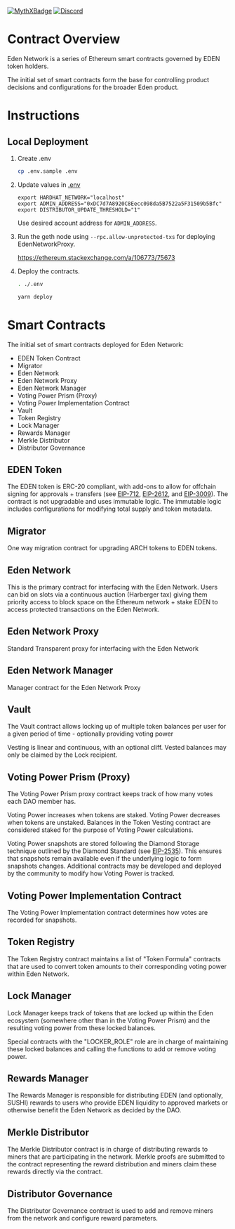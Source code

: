 [![MythXBadge](https://badgen.net/https/api.mythx.io/v1/projects/d39258a9-1656-4b0f-867d-d67d0632c976/badge/data?cache=300&icon=https://raw.githubusercontent.com/ConsenSys/mythx-github-badge/main/logo_white.svg)](https://docs.mythx.io/dashboard/github-badges)
[![Discord](https://img.shields.io/discord/761540124940697600?color=blue&label=Discord&logo=Discord)](https://discord.com/channels/761540124940697600/761540124940697604)

# Contract Overview

Eden Network is a series of Ethereum smart contracts governed by EDEN token holders.

The initial set of smart contracts form the base for controlling product decisions and configurations for the broader Eden product.


# Instructions

## Local Deployment

1. Create .env
   ```bash
   cp .env.sample .env
   ```

2. Update values in [.env](./.env)
   ```
   export HARDHAT_NETWORK="localhost"
   export ADMIN_ADDRESS="0xDC7d7A8920C8Eecc098da5B7522a5F31509b5Bfc"
   export DISTRIBUTOR_UPDATE_THRESHOLD="1"
   ```
   Use desired account address for `ADMIN_ADDRESS`.

3. Run the geth node using `--rpc.allow-unprotected-txs` for deploying EdenNetworkProxy.

   https://ethereum.stackexchange.com/a/106773/75673

4. Deploy the contracts.
   ```bash
   . ./.env

   yarn deploy
   ```


# Smart Contracts

The initial set of smart contracts deployed for Eden Network:
- EDEN Token Contract
- Migrator
- Eden Network
- Eden Network Proxy
- Eden Network Manager
- Voting Power Prism (Proxy)
- Voting Power Implementation Contract
- Vault
- Token Registry
- Lock Manager
- Rewards Manager
- Merkle Distributor
- Distributor Governance


## EDEN Token

The EDEN token is ERC-20 compliant, with add-ons to allow for offchain signing for approvals + transfers (see [EIP-712](https://eips.ethereum.org/EIPS/eip-712), [EIP-2612](https://eips.ethereum.org/EIPS/eip-2612), and [EIP-3009](https://eips.ethereum.org/EIPS/eip-3009)). The contract is not upgradable and uses immutable logic. The immutable logic includes configurations for modifying total supply and token metadata.

## Migrator

One way migration contract for upgrading ARCH tokens to EDEN tokens.

## Eden Network

This is the primary contract for interfacing with the Eden Network. Users can bid on slots via a continuous auction (Harberger tax) giving them priority access to block space on the Ethereum network + stake EDEN to access protected transactions on the Eden Network.

## Eden Network Proxy

Standard Transparent proxy for interfacing with the Eden Network

## Eden Network Manager

Manager contract for the Eden Network Proxy

## Vault

The Vault contract allows locking up of multiple token balances per user for a given period of time - optionally providing voting power

Vesting is linear and continuous, with an optional cliff. Vested balances may only be claimed by the Lock recipient.

## Voting Power Prism (Proxy)

The Voting Power Prism proxy contract keeps track of how many votes each DAO member has.

Voting Power increases when tokens are staked. Voting Power decreases when tokens are unstaked. Balances in the Token Vesting contract are considered staked for the purpose of Voting Power calculations.

Voting Power snapshots are stored following the Diamond Storage technique outlined by the Diamond Standard (see [EIP-2535](https://eips.ethereum.org/EIPS/eip-2535)). This ensures that snapshots remain available even if the underlying logic to form snapshots changes. Additional contracts may be developed and deployed by the community to modify how Voting Power is tracked.


## Voting Power Implementation Contract

The Voting Power Implementation contract determines how votes are recorded for snapshots.

## Token Registry

The Token Registry contract maintains a list of "Token Formula" contracts that are used to convert token amounts to their corresponding voting power within Eden Network.

## Lock Manager

Lock Manager keeps track of tokens that are locked up within the Eden ecosystem (somewhere other than in the Voting Power Prism) and the resulting voting power from these locked balances.

Special contracts with the "LOCKER_ROLE" role are in charge of maintaining these locked balances and calling the functions to add or remove voting power.

## Rewards Manager

The Rewards Manager is responsible for distributing EDEN (and optionally, SUSHI) rewards to users who provide EDEN liquidity to approved markets or otherwise benefit the  Eden Network as decided by the DAO.

## Merkle Distributor

The Merkle Distributor contract is in charge of distributing rewards to miners that are participating in the network.  Merkle proofs are submitted to the contract representing the reward distribution and miners claim these rewards directly via the contract.

## Distributor Governance

The Distributor Governance contract is used to add and remove miners from the network and configure reward parameters.